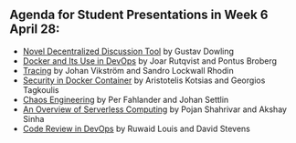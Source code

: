 ## Agenda for Student Presentations in Week 6 April 28:
* [Novel Decentralized Discussion Tool](/attic/2020/contributions-2020/presentation/week6/gdowling) by Gustav Dowling
* [Docker and Its Use in DevOps](/attic/2020/contributions-2020/presentation/week6/joarr-pbroberg) by Joar Rutqvist and Pontus Broberg
* [Tracing](/attic/2020/contributions-2020/presentation/week6/jovi-sandror) by Johan Vikström and Sandro Lockwall Rhodin
* [Security in Docker Container](/attic/2020/contributions-2020/presentation/week6/kotsias-giorgost) by Aristotelis Kotsias and Georgios Tagkoulis
* [Chaos Engineering](/attic/2020/contributions-2020/presentation/week6/perfah-settlin) by Per Fahlander and Johan Settlin
* [An Overview of Serverless Computing](/attic/2020/contributions-2020/presentation/week6/pojans-akshays) by Pojan Shahrivar and Akshay Sinha
* [Code Review in DevOps](/attic/2020/contributions-2020/presentation/week6/ruwaid-dstevens) by Ruwaid Louis and David Stevens